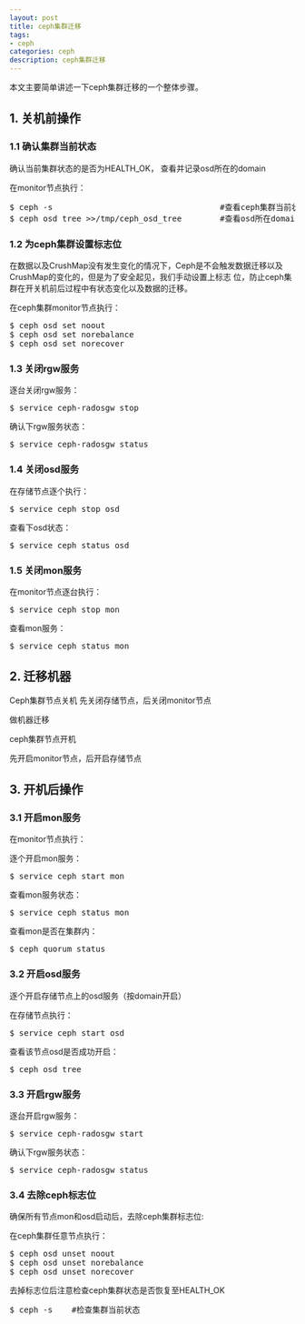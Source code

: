 ```yaml
---
layout: post
title: ceph集群迁移
tags:
- ceph
categories: ceph
description: ceph集群迁移
---
```


本文主要简单讲述一下ceph集群迁移的一个整体步骤。

<!-- more -->


## 1. 关机前操作

### 1.1 确认集群当前状态
确认当前集群状态的是否为HEALTH_OK， 查看并记录osd所在的domain

在monitor节点执行：
<pre>
$ ceph -s 									#查看ceph集群当前状态
$ ceph osd tree >>/tmp/ceph_osd_tree 		#查看osd所在domain
</pre>

### 1.2 为ceph集群设置标志位
在数据以及CrushMap没有发生变化的情况下，Ceph是不会触发数据迁移以及CrushMap的变化的，但是为了安全起见，我们手动设置上标志
位，防止ceph集群在开关机前后过程中有状态变化以及数据的迁移。

在ceph集群monitor节点执行：
<pre>
$ ceph osd set noout
$ ceph osd set norebalance
$ ceph osd set norecover
</pre>


### 1.3 关闭rgw服务
逐台关闭rgw服务：
<pre>
$ service ceph-radosgw stop
</pre>

确认下rgw服务状态：
<pre>
$ service ceph-radosgw status
</pre>


### 1.4 关闭osd服务
在存储节点逐个执行：
<pre>
$ service ceph stop osd
</pre>
查看下osd状态：
<pre>
$ service ceph status osd
</pre>

### 1.5 关闭mon服务
在monitor节点逐台执行：
<pre>
$ service ceph stop mon
</pre>
查看mon服务：
<pre>
$ service ceph status mon
</pre>


## 2. 迁移机器
Ceph集群节点关机
先关闭存储节点，后关闭monitor节点

做机器迁移

ceph集群节点开机

先开启monitor节点，后开启存储节点


## 3. 开机后操作

### 3.1 开启mon服务
在monitor节点执行：

逐个开启mon服务：
<pre>
$ service ceph start mon
</pre>
查看mon服务状态：
<pre>
$ service ceph status mon
</pre>
查看mon是否在集群内：
<pre>
$ ceph quorum_status
</pre>


### 3.2 开启osd服务
逐个开启存储节点上的osd服务（按domain开启）

在存储节点执行：
<pre>
$ service ceph start osd
</pre>
查看该节点osd是否成功开启：
<pre>
$ ceph osd tree
</pre>

### 3.3 开启rgw服务
逐台开启rgw服务：
<pre>
$ service ceph-radosgw start
</pre>
确认下rgw服务状态：
<pre>
$ service ceph-radosgw status
</pre>


### 3.4 去除ceph标志位
确保所有节点mon和osd启动后，去除ceph集群标志位:

在ceph集群任意节点执行：
<pre>
$ ceph osd unset noout
$ ceph osd unset norebalance
$ ceph osd unset norecover
</pre>
去掉标志位后注意检查ceph集群状态是否恢复至HEALTH_OK
<pre>
$ ceph -s    #检查集群当前状态
</pre>





<br />
<br />
<br />

